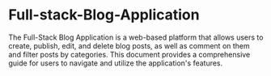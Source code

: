 # Full-stack-Blog-Application
The Full-Stack Blog Application is a web-based platform that allows users to create, publish, edit, and delete blog posts, as well as comment on them and filter posts by categories. This document provides a comprehensive guide for users to navigate and utilize the application's features.

